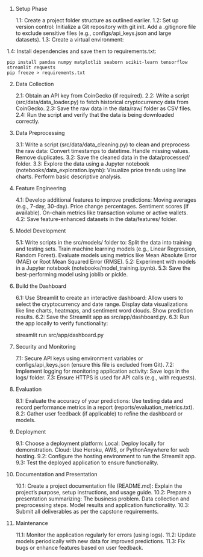 1. Setup Phase

    1.1: Create a project folder structure as outlined earlier.
    1.2: Set up version control:
        Initialize a Git repository with git init.
        Add a .gitignore file to exclude sensitive files (e.g., configs/api_keys.json and large datasets).
    1.3: Create a virtual environment:

1.4: Install dependencies and save them to requirements.txt:

    pip install pandas numpy matplotlib seaborn scikit-learn tensorflow streamlit requests
    pip freeze > requirements.txt

2. Data Collection

    2.1: Obtain an API key from CoinGecko (if required).
    2.2: Write a script (src/data/data_loader.py) to fetch historical cryptocurrency data from CoinGecko.
    2.3: Save the raw data in the data/raw/ folder as CSV files.
    2.4: Run the script and verify that the data is being downloaded correctly.

3. Data Preprocessing

    3.1: Write a script (src/data/data_cleaning.py) to clean and preprocess the raw data:
        Convert timestamps to datetime.
        Handle missing values.
        Remove duplicates.
    3.2: Save the cleaned data in the data/processed/ folder.
    3.3: Explore the data using a Jupyter notebook (notebooks/data_exploration.ipynb):
        Visualize price trends using line charts.
        Perform basic descriptive analysis.

4. Feature Engineering

    4.1: Develop additional features to improve predictions:
        Moving averages (e.g., 7-day, 30-day).
        Price change percentages.
        Sentiment scores (if available).
        On-chain metrics like transaction volume or active wallets.
    4.2: Save feature-enhanced datasets in the data/features/ folder.

5. Model Development

    5.1: Write scripts in the src/models/ folder to:
        Split the data into training and testing sets.
        Train machine learning models (e.g., Linear Regression, Random Forest).
        Evaluate models using metrics like Mean Absolute Error (MAE) or Root Mean Squared Error (RMSE).
    5.2: Experiment with models in a Jupyter notebook (notebooks/model_training.ipynb).
    5.3: Save the best-performing model using joblib or pickle.

6. Build the Dashboard

    6.1: Use Streamlit to create an interactive dashboard:
        Allow users to select the cryptocurrency and date range.
        Display data visualizations like line charts, heatmaps, and sentiment word clouds.
        Show prediction results.
    6.2: Save the Streamlit app as src/app/dashboard.py.
    6.3: Run the app locally to verify functionality:

    streamlit run src/app/dashboard.py

7. Security and Monitoring

    7.1: Secure API keys using environment variables or configs/api_keys.json (ensure this file is excluded from Git).
    7.2: Implement logging for monitoring application activity:
        Save logs in the logs/ folder.
    7.3: Ensure HTTPS is used for API calls (e.g., with requests).

8. Evaluation

    8.1: Evaluate the accuracy of your predictions:
        Use testing data and record performance metrics in a report (reports/evaluation_metrics.txt).
    8.2: Gather user feedback (if applicable) to refine the dashboard or models.

9. Deployment

    9.1: Choose a deployment platform:
        Local: Deploy locally for demonstration.
        Cloud: Use Heroku, AWS, or PythonAnywhere for web hosting.
    9.2: Configure the hosting environment to run the Streamlit app.
    9.3: Test the deployed application to ensure functionality.

10. Documentation and Presentation

    10.1: Create a project documentation file (README.md):
        Explain the project’s purpose, setup instructions, and usage guide.
    10.2: Prepare a presentation summarizing:
        The business problem.
        Data collection and preprocessing steps.
        Model results and application functionality.
    10.3: Submit all deliverables as per the capstone requirements.

11. Maintenance

    11.1: Monitor the application regularly for errors (using logs).
    11.2: Update models periodically with new data for improved predictions.
    11.3: Fix bugs or enhance features based on user feedback.